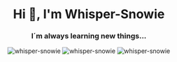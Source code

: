 <h1 align="center">Hi 👋, I'm Whisper-Snowie</h1>
<h3 align="center">I´m always learning new things...</h3>

<p align="center" >
  <img src="https://github-readme-stats.vercel.app/api?username=whisper-snowie&show_icons=true&locale=en" alt="whisper-snowie" />
  
  
  <img src="https://github-readme-streak-stats.herokuapp.com/?user=whisper-snowie&" alt="whisper-snowie" />
  
  
  <img src="https://github-readme-stats.vercel.app/api/top-langs?username=whisper-snowie&show_icons=true&locale=en&layout=compact" alt="whisper-snowie" />
</p>


